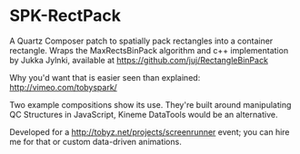 SPK-RectPack
============

A Quartz Composer patch to spatially pack rectangles into a container rectangle. Wraps the MaxRectsBinPack algorithm and c++ implementation by Jukka Jylnki, available at https://github.com/juj/RectangleBinPack

Why you'd want that is easier seen than explained: http://vimeo.com/tobyspark/<not uploaded yet>

Two example compositions show its use. They're built around manipulating QC Structures in JavaScript, Kineme DataTools would be an alternative.

Developed for a http://tobyz.net/projects/screenrunner event; you can hire me for that or custom data-driven animations.

